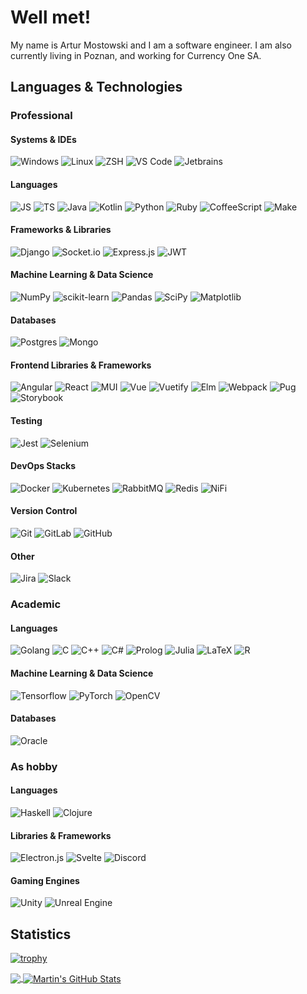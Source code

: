 # Well met!

My name is Artur Mostowski and I am a software engineer. I am also currently living in Poznan, and working for Currency One SA.

## Languages & Technologies

### Professional

#### Systems & IDEs

![Windows](https://img.shields.io/badge/Windows-0078D6?style=for-the-badge&logo=windows&logoColor=white&color=gray)
![Linux](https://img.shields.io/badge/Linux-informational?style=for-the-badge&logo=linux&logoColor=white&color=gray)
![ZSH](https://img.shields.io/badge/Zsh-informational?style=for-the-badge&logo=gnu-bash&logoColor=white&color=gray)
![VS Code](https://img.shields.io/badge/VS_Code-informational?style=for-the-badge&logo=visual-studio-code&logoColor=white&color=gray)
![Jetbrains](https://img.shields.io/badge/jetbrains-informational?style=for-the-badge&logo=intellij-idea&logoColor=white&color=gray)

#### Languages

![JS](https://img.shields.io/badge/JavaScript-informational?label=%20&style=for-the-badge&logo=javascript&logoColor=white&color=gray)
![TS](https://img.shields.io/badge/Typescript-informational?label=%20&style=for-the-badge&logo=typescript&logoColor=white&color=gray)
![Java](https://img.shields.io/badge/Java-informational?label=%20&style=for-the-badge&logo=java&logoColor=white&color=gray)
![Kotlin](https://img.shields.io/badge/Kotlin-informational?label=%20&style=for-the-badge&logo=kotlin&logoColor=white&color=gray)
![Python](https://img.shields.io/badge/Python-informational?label=%20&style=for-the-badge&logo=python&logoColor=white&color=gray)
![Ruby](https://img.shields.io/badge/Ruby-informational?label=%20&style=for-the-badge&logo=ruby&logoColor=white&color=gray)
![CoffeeScript](https://img.shields.io/badge/CoffeeScript-informational?label=%20&style=for-the-badge&logo=coffeescript&logoColor=white&color=gray)
![Make](https://img.shields.io/badge/Make-informational?label=%20&style=for-the-badge&logo=cmake&logoColor=white&color=gray)

#### Frameworks & Libraries

![Django](https://img.shields.io/badge/django-%23092E20.svg?style=for-the-badge&logo=django&logoColor=white&color=gray)
![Socket.io](https://img.shields.io/badge/Socket.io-black?style=for-the-badge&logo=socket.io&badgeColor=010101&logoColor=white&color=gray)
![Express.js](https://img.shields.io/badge/express.js-%23404d59.svg?style=for-the-badge&logo=express&logoColor=white&color=gray)
![JWT](https://img.shields.io/badge/JWT-black?style=for-the-badge&logo=JSON%20web%20tokens&logoColor=white&color=gray)

#### Machine Learning & Data Science

![NumPy](https://img.shields.io/badge/numpy-%23013243.svg?style=for-the-badge&logo=numpy&logoColor=white&color=gray)
![scikit-learn](https://img.shields.io/badge/scikit--learn-%23F7931E.svg?style=for-the-badge&logo=scikit-learn&logoColor=white&color=gray)
![Pandas](https://img.shields.io/badge/pandas-%23150458.svg?style=for-the-badge&logo=pandas&logoColor=white&color=gray)
![SciPy](https://img.shields.io/badge/SciPy-%230C55A5.svg?style=for-the-badge&logo=scipy&logoColor=white&color=gray)
![Matplotlib](https://img.shields.io/badge/Matplotlib-informational?style=for-the-badge&logo=Matplotlib&logoColor=white&color=gray)

#### Databases

![Postgres](https://img.shields.io/badge/PostgreSQL-informational?style=for-the-badge&logo=postgresql&logoColor=white&color=gray)
![Mongo](https://img.shields.io/badge/Mongo-informational?style=for-the-badge&logo=mongodb&logoColor=white&color=gray)

#### Frontend Libraries & Frameworks

![Angular](https://img.shields.io/badge/Angular-informational?style=for-the-badge&logo=angular&logoColor=white&color=gray)
![React](https://img.shields.io/badge/React-informational?style=for-the-badge&logo=react&logoColor=white&color=gray)
![MUI](https://img.shields.io/badge/MUI-%230081CB.svg?style=for-the-badge&logo=mui&logoColor=white&color=gray)
![Vue](https://img.shields.io/badge/Vue-informational?style=for-the-badge&logo=vue.js&logoColor=white&color=gray)
![Vuetify](https://img.shields.io/badge/Vuetify-1867C0?style=for-the-badge&logo=vuetify&logoColor=white&color=gray)
![Elm](https://img.shields.io/badge/Elm-informational?style=for-the-badge&logo=elm&logoColor=white&color=gray)
![Webpack](https://img.shields.io/badge/webpack-%238DD6F9.svg?style=for-the-badge&logo=webpack&logoColor=white&color=gray)
![Pug](https://img.shields.io/badge/Pug-FFF?style=for-the-badge&logo=pug&logoColor=white&color=gray)
![Storybook](https://img.shields.io/badge/-Storybook-FF4785?style=for-the-badge&logo=storybook&logoColor=white&color=gray)

#### Testing

![Jest](https://img.shields.io/badge/-jest-%23C21325?style=for-the-badge&logo=jest&logoColor=white&color=gray)
![Selenium](https://img.shields.io/badge/-selenium-%43B02A?style=for-the-badge&logo=selenium&logoColor=white&color=gray)

#### DevOps Stacks

![Docker](https://img.shields.io/badge/Docker-informational?style=for-the-badge&logo=docker&logoColor=white&color=gray)
![Kubernetes](https://img.shields.io/badge/Kubernetes-informational?style=for-the-badge&logo=kubernetes&logoColor=white&color=gray)
![RabbitMQ](https://img.shields.io/badge/Rabbitmq-FF6600?style=for-the-badge&logo=rabbitmq&logoColor=white&color=gray)
![Redis](https://img.shields.io/badge/redis-%23DD0031.svg?style=for-the-badge&logo=redis&logoColor=white&color=gray)
![NiFi](https://img.shields.io/badge/NiFi-informational?label=%20&style=for-the-badge&logo=prolog&logoColor=white&color=gray)

#### Version Control

![Git](https://img.shields.io/badge/Git-informational?style=for-the-badge&logo=git&logoColor=white&color=gray)
![GitLab](https://img.shields.io/badge/GitLab-informational?logo=gitlab&style=for-the-badge&logoColor=white&color=gray)
![GitHub](https://img.shields.io/badge/github-%23121011.svg?style=for-the-badge&logo=github&logoColor=white&color=gray)

#### Other

![Jira](https://img.shields.io/badge/Jira-informational?style=for-the-badge&logo=jira&logoColor=white&color=gray)
![Slack](https://img.shields.io/badge/Slack-4A154B?style=for-the-badge&logo=slack&logoColor=white&color=gray)

### Academic

#### Languages

![Golang](https://img.shields.io/badge/Golang-%20-informational?style=for-the-badge&logo=go&logoColor=white&color=gray)
![C](https://img.shields.io/badge/C-informational?style=for-the-badge&label=%20&logo=c&logoColor=white&color=gray)
![C++](https://img.shields.io/badge/C%2B%2B-informational?label=%20&style=for-the-badge&logo=c%2B%2B&logoColor=white&color=gray)
![C#](https://img.shields.io/badge/C%23-informational?label=%20&style=for-the-badge&logo=c_sharp&logoColor=white&color=gray)
![Prolog](https://img.shields.io/badge/Prolog-informational?label=%20&style=for-the-badge&logo=prolog&logoColor=white&color=gray)
![Julia](https://img.shields.io/badge/-Julia-9558B2?style=for-the-badge&logo=julia&logoColor=white&color=gray)
![LaTeX](https://img.shields.io/badge/latex-%23008080.svg?style=for-the-badge&logo=latex&logoColor=white&color=gray)
![R](https://img.shields.io/badge/r-%23276DC3.svg?style=for-the-badge&logo=r&logoColor=white&color=gray)

#### Machine Learning & Data Science

![Tensorflow](https://img.shields.io/badge/Tensorflow-informational?style=for-the-badge&logo=tensorflow&logoColor=white&color=gray)
![PyTorch](https://img.shields.io/badge/PyTorch-informational?style=for-the-badge&logo=pytorch&logoColor=white&color=gray)
![OpenCV](https://img.shields.io/badge/opencv-%23white.svg?style=for-the-badge&logo=opencv&logoColor=white&color=gray)

#### Databases

![Oracle](https://img.shields.io/badge/Oracle-informational?style=for-the-badge&logo=Oracle&logoColor=white&color=gray)

### As hobby

#### Languages

![Haskell](https://img.shields.io/badge/Haskell-informational?label=%20&style=for-the-badge&logo=haskell&logoColor=white&color=gray)
![Clojure](https://img.shields.io/badge/Clojure-%23Clojure.svg?style=for-the-badge&logo=Clojure&logoColor=white&color=gray)

#### Libraries & Frameworks

![Electron.js](https://img.shields.io/badge/Electron-191970?style=for-the-badge&logo=Electron&logoColor=white&color=gray)
![Svelte](https://img.shields.io/badge/svelte-%23f1413d.svg?style=for-the-badge&logo=svelte&logoColor=white&color=gray)
![Discord](https://img.shields.io/badge/Discord.js-informational?style=for-the-badge&logo=discord&logoColor=white&color=gray)

#### Gaming Engines

![Unity](https://img.shields.io/badge/-Unity_Engine-informational?style=for-the-badge&logo=unity&logoColor=white&color=gray)
![Unreal Engine](https://img.shields.io/badge/unrealengine-%23313131.svg?style=for-the-badge&logo=unrealengine&logoColor=white&color=gray)

## Statistics

[![trophy](https://github-profile-trophy.vercel.app/?username=Vulwsztyn)](https://github.com/ryo-ma/github-profile-trophy)

<a href="https://github.com/Vulwsztyn/Vulwsztyn">
  <img align="center" src="https://github-readme-stats.vercel.app/api/top-langs/?username=Vulwsztyn&hide=jupyter notebook, html&title_color=ffffff&text_color=c9cacc&icon_color=gray&bg_color=1d1f21" />
</a>
<a href="https://github.com/Vulwsztyn/Vulwsztyn">
  <img align="center" src="https://github-readme-stats.vercel.app/api?username=Vulwsztyn&show_icons=true&line_height=27&count_private=true&title_color=ffffff&text_color=c9cacc&icon_color=gray&bg_color=1d1f21" alt="Martin's GitHub Stats" />
</a>
